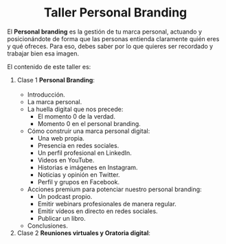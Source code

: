 <h1 align="center">Taller Personal Branding</h1>
<p>El <b>Personal branding</b> es la gestión de tu marca personal, actuando y posicionándote de forma que las personas entienda claramente quién eres y qué ofreces. Para eso, debes saber por lo que quieres ser recordado y trabajar bien esa imagen.</p>
<p>El contenido de este taller es:</p>
<ol>
  <li>Clase 1 <b>Personal Branding</b>:<br><br>
    <ul>
      <li>Introducción.</li>
      <li>La marca personal.</li>
      <li>La huella digital que nos precede:
        <ul>
          <li>El momento 0 de la verdad.</li>
          <li>Momento 0 en el personal branding.</li>         
        </ul>
      </li>
      <li>Cómo construir una marca personal digital:
        <ul>
          <li>Una web propia.</li>
          <li>Presencia en redes sociales.</li>
          <li>Un perfil profesional en LinkedIn.</li>
          <li>Videos en YouTube.</li>
          <li>Historias e imágenes en Instagram.</li>
          <li>Noticias y opinión en Twitter.</li>
          <li>Perfil y grupos en Facebook.</li>
        </ul>
      </li>
      <li>Acciones premium para potenciar nuestro personal branding:
        <ul>
          <li>Un podcast propio.</li>
          <li>Emitir webinars profesionales de manera regular.</li>
          <li>Emitir vídeos en directo en redes sociales.</li>
          <li>Publicar un libro.</li>
        </ul>
      </li>
      <li>Conclusiones.</li>      
    </ul>
  </li>
  <li>Clase 2 <b>Reuniones virtuales y Oratoria digital</b>:</li>   
</ol>



